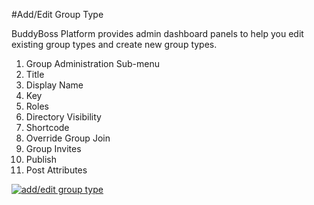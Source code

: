 #Add/Edit Group Type

BuddyBoss Platform provides admin dashboard panels to help you edit existing group types and create new group types.

1.  Group Administration Sub-menu
2.  Title
3.  Display Name
4.  Key
5.  Roles
6.  Directory Visibility
7.  Shortcode
8.  Override Group Join
9.  Group Invites
10.  Publish
11.  Post Attributes

[![add/edit group type](https://www.buddyboss.com/resources/wp-content/uploads/2019/03/newgrouptype-1024x1008.jpg)](https://www.buddyboss.com/resources/wp-content/uploads/2019/03/newgrouptype.jpg)